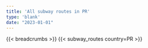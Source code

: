 ```yaml
---
title: 'All subway routes in PR'
type: 'blank'
date: "2023-01-01"
---
```


{{< breadcrumbs >}}
{{< subway_routes country=PR >}}
